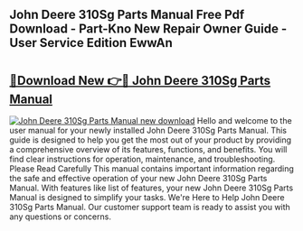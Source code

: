 ## John Deere 310Sg Parts Manual Free Pdf Download - Part-Kno New Repair Owner Guide - User Service Edition EwwAn

# <h2><a href="http://bc95126.oget.top/?id=John+Deere+310Sg+Parts+Manual">🔗Download New 👉🔴 John Deere 310Sg Parts Manual</a></h2>

[![John Deere 310Sg Parts Manual new download](https://i.imgur.com/5g1atiW.png)](http://bc95126.oget.top/?id=John+Deere+310Sg+Parts+Manual)
Hello and welcome to the user manual for your newly installed John Deere 310Sg Parts Manual. This guide is designed to help you get the most out of your product by providing a comprehensive overview of its features, functions, and benefits. You will find clear instructions for operation, maintenance, and troubleshooting. Please Read Carefully This manual contains important information regarding the safe and effective operation of your new John Deere 310Sg Parts Manual. With features like list of features, your new John Deere 310Sg Parts Manual is designed to simplify your tasks. We're Here to Help John Deere 310Sg Parts Manual. Our customer support team is ready to assist you with any questions or concerns.
